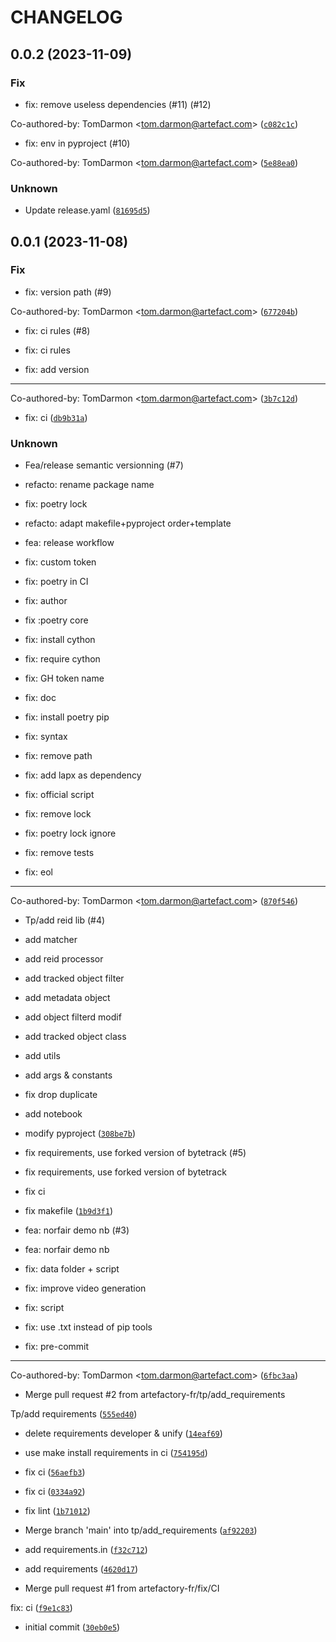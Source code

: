 # CHANGELOG



## 0.0.2 (2023-11-09)

### Fix

* fix: remove useless dependencies (#11) (#12)

Co-authored-by: TomDarmon &lt;tom.darmon@artefact.com&gt; ([`c082c1c`](https://github.com/artefactory-fr/track-reid/commit/c082c1c8766840512a9c1ad58b6848ff560e4ec7))

* fix: env in pyproject (#10)

Co-authored-by: TomDarmon &lt;tom.darmon@artefact.com&gt; ([`5e88ea0`](https://github.com/artefactory-fr/track-reid/commit/5e88ea04c00443b7202a2ff4dbaac09f2db01034))

### Unknown

* Update release.yaml ([`81695d5`](https://github.com/artefactory-fr/track-reid/commit/81695d5ac249df3b7dbbf2f2bdbe7075e42bea62))


## 0.0.1 (2023-11-08)

### Fix

* fix: version path (#9)

Co-authored-by: TomDarmon &lt;tom.darmon@artefact.com&gt; ([`677204b`](https://github.com/artefactory-fr/track-reid/commit/677204bf2e755d851b5b26d9acf808b957bdf55f))

* fix: ci rules (#8)

* fix: ci rules

* fix: add version

---------

Co-authored-by: TomDarmon &lt;tom.darmon@artefact.com&gt; ([`3b7c12d`](https://github.com/artefactory-fr/track-reid/commit/3b7c12d7b21b511bdf76b6fe0856b4d489eefcaa))

* fix: ci ([`db9b31a`](https://github.com/artefactory-fr/track-reid/commit/db9b31a244c97c63bb3e7073bbf780d46416a0dc))

### Unknown

* Fea/release semantic versionning (#7)

* refacto: rename package name

* fix: poetry lock

* refacto: adapt makefile+pyproject order+template

* fea: release workflow

* fix: custom token

* fix: poetry in CI

* fix: author

* fix :poetry core

* fix: install cython

* fix: require cython

* fix: GH token name

* fix: doc

* fix: install poetry pip

* fix: syntax

* fix: remove path

* fix: add lapx as dependency

* fix: official script

* fix: remove lock

* fix: poetry lock ignore

* fix: remove tests

* fix: eol

---------

Co-authored-by: TomDarmon &lt;tom.darmon@artefact.com&gt; ([`870f546`](https://github.com/artefactory-fr/track-reid/commit/870f5466d22019c76b429a4cb4a4633e7a181fdd))

* Tp/add reid lib (#4)

* add matcher

* add reid processor

* add tracked object filter

* add metadata object

* add object filterd modif

* add tracked object class

* add utils

* add args &amp; constants

* fix drop duplicate

* add notebook

* modify pyproject ([`308be7b`](https://github.com/artefactory-fr/track-reid/commit/308be7b1a0febd48d90040f42aff97b86137720f))

* fix requirements, use forked version of bytetrack (#5)

* fix requirements, use forked version of bytetrack

* fix ci

* fix makefile ([`1b9d3f1`](https://github.com/artefactory-fr/track-reid/commit/1b9d3f1adf88e785adbfb29f328de63c2047e092))

* fea: norfair demo nb (#3)

* fea: norfair demo nb

* fix: data folder + script

* fix: improve video generation

* fix: script

* fix: use .txt instead of pip tools

* fix: pre-commit

---------

Co-authored-by: TomDarmon &lt;tom.darmon@artefact.com&gt; ([`6fbc3aa`](https://github.com/artefactory-fr/track-reid/commit/6fbc3aaf4207d8b96c2f6568accdcc5dcadf67de))

* Merge pull request #2 from artefactory-fr/tp/add_requirements

Tp/add requirements ([`555ed40`](https://github.com/artefactory-fr/track-reid/commit/555ed4060bf327aff0c2009c68079cb8fb0aa68b))

* delete requirements developer &amp; unify ([`14eaf69`](https://github.com/artefactory-fr/track-reid/commit/14eaf693659df82ec7a5cc50c502cd04a713c686))

* use make install requirements in ci ([`754195d`](https://github.com/artefactory-fr/track-reid/commit/754195d42dcc80445919a245132a9d58ce78730b))

* fix ci ([`56aefb3`](https://github.com/artefactory-fr/track-reid/commit/56aefb3da4485c2fec579dfc6303100bc4185cbc))

* fix ci ([`0334a92`](https://github.com/artefactory-fr/track-reid/commit/0334a927499391ae26beb92c4eceff1ca97789b4))

* fix lint ([`1b71012`](https://github.com/artefactory-fr/track-reid/commit/1b71012b5d9beca0ba4f816e1a2dac7247af6d14))

* Merge branch &#39;main&#39; into tp/add_requirements ([`af92203`](https://github.com/artefactory-fr/track-reid/commit/af92203acdd6c472c9bafc20e94cb8c140338d93))

* add requirements.in ([`f32c712`](https://github.com/artefactory-fr/track-reid/commit/f32c71233701ed064dd34300db93df28e4a48cae))

* add requirements ([`4620d17`](https://github.com/artefactory-fr/track-reid/commit/4620d1768bd6933c4c53f9ec392677e2f1925bc4))

* Merge pull request #1 from artefactory-fr/fix/CI

fix: ci ([`f9e1c83`](https://github.com/artefactory-fr/track-reid/commit/f9e1c83c8cbcda7f19515690aa9c493d53c1db24))

* initial commit ([`30eb0e5`](https://github.com/artefactory-fr/track-reid/commit/30eb0e53ff06540c225a0df60a0d71bea2f69471))
